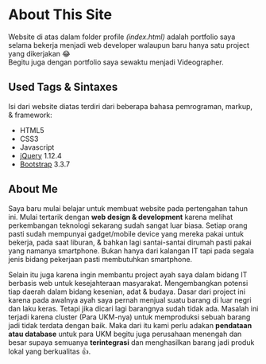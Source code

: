 # About This Site

Website di atas dalam folder profile _(index.html)_ adalah portfolio saya selama bekerja menjadi web developer walaupun baru hanya satu project yang dikerjakan :joy:   
Begitu juga dengan portfolio saya sewaktu menjadi Videographer.

## Used Tags & Sintaxes

Isi dari website diatas terdiri dari beberapa bahasa pemrograman, markup, & framework:
 * HTML5
 * CSS3
 * Javascript 
 * [jQuery](http://jquery.com/) 1.12.4
 * [Bootstrap](http://www.getbootstrap.com/) 3.3.7

## About Me

Saya baru mulai belajar untuk membuat website pada pertengahan tahun ini. Mulai tertarik dengan **web design & development** karena melihat perkembangan teknologi sekarang sudah sangat luar biasa. Setiap orang pasti sudah mempunyai  gadget/mobile device yang mereka pakai untuk bekerja, pada saat liburan, & bahkan lagi santai-santai dirumah pasti pakai yang namanya smartphone. Bukan hanya dari kalangan IT tapi pada segala jenis bidang pekerjaan pasti membutuhkan smartphone.

Selain itu juga karena ingin membantu project ayah saya dalam bidang IT berbasis web untuk kesejahteraan masyarakat. Mengembangkan potensi tiap daerah dalam bidang kesenian, adat & budaya. Dasar dari project ini karena pada awalnya ayah saya pernah menjual suatu barang di luar negri dan laku keras. Tetapi jika dicari lagi barangnya sudah tidak ada. Masalah ini terjadi karena cluster (Para UKM-nya) untuk memproduksi sebuah barang jadi tidak terdata dengan baik. Maka dari itu kami perlu adakan **pendataan atau database** untuk para UKM begitu juga perusahaan menengah dan besar supaya semuanya **terintegrasi** dan menghasilkan barang jadi produk lokal yang berkualitas :+1:.
